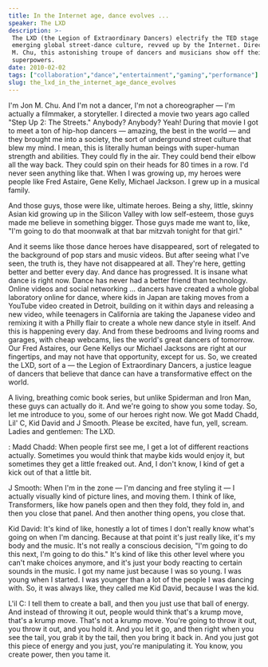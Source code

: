 ```yaml
---
title: In the Internet age, dance evolves ...
speaker: The LXD
description: >-
 The LXD (the Legion of Extraordinary Dancers) electrify the TED stage with an
 emerging global street-dance culture, revved up by the Internet. Directed by Jon
 M. Chu, this astonishing troupe of dancers and musicians show off their
 superpowers.
date: 2010-02-02
tags: ["collaboration","dance","entertainment","gaming","performance"]
slug: the_lxd_in_the_internet_age_dance_evolves
---
```


I'm Jon M. Chu. And I'm not a dancer, I'm not a choreographer — I'm actually a filmmaker,
a storyteller. I directed a movie two years ago called "Step Up 2: The Streets." Anybody?
Anybody? Yeah! During that movie I got to meet a ton of hip-hop dancers — amazing, the
best in the world — and they brought me into a society, the sort of underground street
culture that blew my mind. I mean, this is literally human beings with super-human
strength and abilities. They could fly in the air. They could bend their elbow all the way
back. They could spin on their heads for 80 times in a row. I'd never seen anything like
that. When I was growing up, my heroes were people like Fred Astaire, Gene Kelly, Michael
Jackson. I grew up in a musical family. 

And those guys, those were like, ultimate heroes. Being a shy, little, skinny Asian kid
growing up in the Silicon Valley with low self-esteem, those guys made me believe in
something bigger. Those guys made me want to, like, "I'm going to do that moonwalk at that
bar mitzvah tonight for that girl."

And it seems like those dance heroes have disappeared, sort of relegated to the background
of pop stars and music videos. But after seeing what I've seen, the truth is, they have
not disappeared at all. They're here, getting better and better every day. And dance has
progressed. It is insane what dance is right now. Dance has never had a better friend than
technology. Online videos and social networking ... dancers have created a whole global
laboratory online for dance, where kids in Japan are taking moves from a YouTube video
created in Detroit, building on it within days and releasing a new video, while teenagers
in California are taking the Japanese video and remixing it with a Philly flair to create
a whole new dance style in itself. And this is happening every day. And from these bedrooms
and living rooms and garages, with cheap webcams, lies the world's great dancers of
tomorrow. Our Fred Astaires, our Gene Kellys our Michael Jacksons are right at our
fingertips, and may not have that opportunity, except for us. So, we created the LXD, sort
of a — the Legion of Extraordinary Dancers, a justice league of dancers that believe that
dance can have a transformative effect on the world.

A living, breathing comic book series, but unlike Spiderman and Iron Man, these guys can
actually do it. And we're going to show you some today. So, let me introduce to you, some
of our heroes right now. We got Madd Chadd, Lil' C, Kid David and J Smooth. Please be
excited, have fun, yell, scream. Ladies and gentlemen: The LXD.

: Madd Chadd: When people first see me, I get a lot of different reactions actually.
Sometimes you would think that maybe kids would enjoy it, but sometimes they get a little
freaked out. And, I don't know, I kind of get a kick out of that a little
bit.

J Smooth: When I'm in the zone — I'm dancing and free styling it — I actually visually
kind of picture lines, and moving them. I think of like, Transformers, like how panels
open and then they fold, they fold in, and then you close that panel. And then another
thing opens, you close that.

Kid David: It's kind of like, honestly a lot of times I don't really know what's going on
when I'm dancing. Because at that point it's just really like, it's my body and the music.
It's not really a conscious decision, "I'm going to do this next, I'm going to do this."
It's kind of like this other level where you can't make choices anymore, and it's just
your body reacting to certain sounds in the music. I got my name just because I was so
young. I was young when I started. I was younger than a lot of the people I was dancing
with. So, it was always like, they called me Kid David, because I was the
kid.

L'il C: I tell them to create a ball, and then you just use that ball of energy. And
instead of throwing it out, people would think that's a krump move, that's a krump move.
That's not a krump move. You're going to throw it out, you throw it out, and you hold it.
And you let it go, and then right when you see the tail, you grab it by the tail, then you
bring it back in. And you just got this piece of energy and you just, you're manipulating
it. You know, you create power, then you tame it.

<!--
ad_duration=3.33
event="TED2010"
external_start_time=0
intro_duration=11.82
is_subtitle_required="False"
is_talk_featured="True"
language="en"
language_swap="False"
native_language="en"
number_of_related_talks=6
number_of_speakers=1
number_of_subtitled_videos=28
number_of_tags=5
number_of_talk_download_languages=28
number_of_talk_more_resources=0
number_of_talk_recommendations=0
number_of_talks_take_actions=0
post_ad_duration=0.83
published_timestamp="2010-03-05 01:00:00"
recording_date="2010-02-02"
speaker_description="Dance adventurers"
speaker_is_published=1
speaker_name="The LXD"
speaker_what_others_say="No special effects. No wires. Real people. Real powers."
talk_name="In the Internet age, dance evolves ..."
talks_tags=["collaboration","dance","entertainment","gaming","performance"]
url_photo_speaker="https://pe.tedcdn.com/images/ted/154459_254x191.jpg"
url_photo_talk="https://s3.amazonaws.com/talkstar-photos/uploads/fa45d441-c25d-40bd-80c8-4f3ea48b7458/TheLXD_2010-embed.jpg"
url_webpage="https://www.ted.com/talks/the_lxd_in_the_internet_age_dance_evolves"
video_type_name="TED Stage Talk"
-->